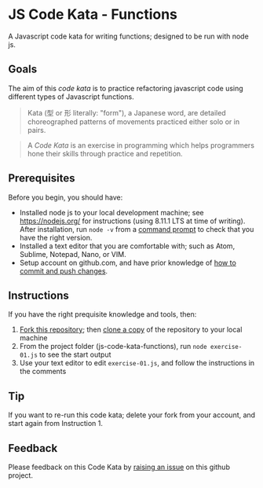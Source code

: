 # JS Code Kata - Functions
A Javascript code kata for writing functions; designed to be run with node js.

## Goals

The aim of this *code kata* is to practice refactoring javascript code using different types of Javascript functions.

>Kata (型 or 形 literally: "form"), a Japanese word, are detailed choreographed patterns of movements practiced either solo or in pairs.

>A *Code Kata* is an exercise in programming which helps programmers hone their skills through practice and repetition.

## Prerequisites

Before you begin, you should have:
- Installed node js to your local development machine; see https://nodejs.org/ for instructions (using 8.11.1 LTS at time of writing). After installation, run `node -v` from a [command prompt](https://en.wikipedia.org/wiki/Command-line_interface) to check that you have the right version.
- Installed a text editor that you are comfortable with; such as Atom, Sublime, Notepad, Nano, or VIM.
- Setup account on github.com, and have prior knowledge of [how to commit and push  changes](https://guides.github.com/introduction/git-handbook/#basic-git).

## Instructions

If you have the right prequisite knowledge and tools, then:
1. [Fork this repository](https://guides.github.com/activities/forking/); then [clone a copy](https://guides.github.com/activities/forking/#clone) of the repository to your local machine
2. From the project folder (js-code-kata-functions), run `node exercise-01.js` to see the start output
3. Use your text editor to edit `exercise-01.js`, and follow the instructions in the comments

## Tip

If you want to re-run this code kata; delete your fork from your account, and start again from Instruction 1.

## Feedback

Please feedback on this Code Kata by [raising an issue](https://github.com/connected-web/js-coding-kata-functions/issues) on this github project.
